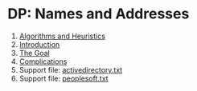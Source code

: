 # DP: Names and Addresses

1.  [Algorithms and Heuristics](01_Algorithms_and_heuristics.md)
2.  [Introduction](02_YG_Introduction.md)
3.  [The Goal](03_YG_Goal.md)
4.  [Complications](04_YG_Complications.md)
5.  Support file: [activedirectory.txt](activedirectory.txt)
6.  Support file: [peoplesoft.txt](peoplesoft.txt)
